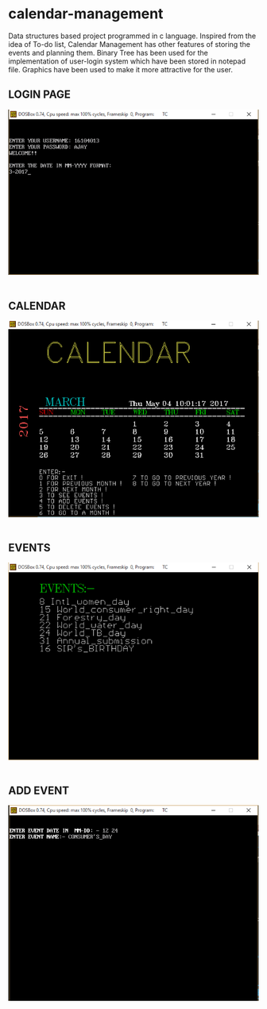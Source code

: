 # calendar-management

Data structures based project programmed in c language. Inspired from the idea of To-do list, Calendar Management has other features of storing the events and planning them. Binary Tree has been used for the implementation of user-login system which have been stored in notepad file. Graphics have been used to make it more attractive for the user.

## **LOGIN PAGE**
![image](https://github.com/kush1912/calendar-management/blob/master/ScreenShots/login%20page.png)
<br>
<br>
## **CALENDAR**
![image](https://github.com/kush1912/calendar-management/blob/master/ScreenShots/calendar.png)
<br>
<br>
## **EVENTS**
![image](https://github.com/kush1912/calendar-management/blob/master/ScreenShots/events.png)
<br>
<br>
## **ADD EVENT**
![image](https://github.com/kush1912/calendar-management/blob/master/ScreenShots/ad.png)

